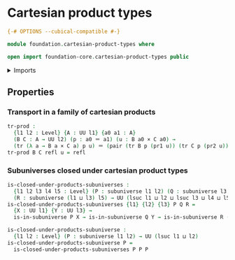 # Cartesian product types

```agda
{-# OPTIONS --cubical-compatible #-}

module foundation.cartesian-product-types where

open import foundation-core.cartesian-product-types public
```

<details><summary>Imports</summary>

```agda
open import foundation.dependent-pair-types
open import foundation.subuniverses
open import foundation.universe-levels

open import foundation-core.identity-types
open import foundation-core.transport-along-identifications
```

</details>

## Properties

### Transport in a family of cartesian products

```agda
tr-prod :
  {l1 l2 : Level} {A : UU l1} {a0 a1 : A}
  (B C : A → UU l2) (p : a0 ＝ a1) (u : B a0 × C a0) →
  (tr (λ a → B a × C a) p u) ＝ (pair (tr B p (pr1 u)) (tr C p (pr2 u)))
tr-prod B C refl u = refl
```

### Subuniverses closed under cartesian product types

```agda
is-closed-under-products-subuniverses :
  {l1 l2 l3 l4 l5 : Level} (P : subuniverse l1 l2) (Q : subuniverse l3 l4)
  (R : subuniverse (l1 ⊔ l3) l5) → UU (lsuc l1 ⊔ l2 ⊔ lsuc l3 ⊔ l4 ⊔ l5)
is-closed-under-products-subuniverses {l1} {l2} {l3} P Q R =
  {X : UU l1} {Y : UU l3} →
  is-in-subuniverse P X → is-in-subuniverse Q Y → is-in-subuniverse R (X × Y)

is-closed-under-products-subuniverse :
  {l1 l2 : Level} (P : subuniverse l1 l2) → UU (lsuc l1 ⊔ l2)
is-closed-under-products-subuniverse P =
  is-closed-under-products-subuniverses P P P
```
